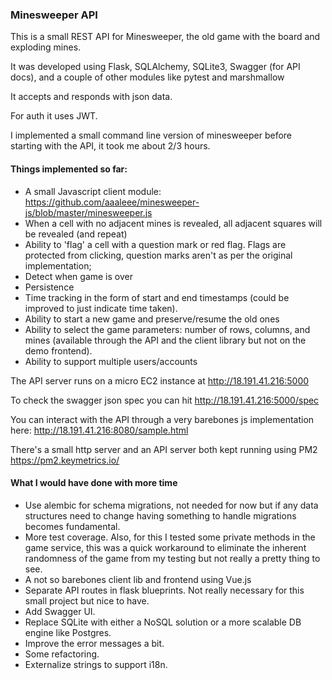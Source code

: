 ### Minesweeper API

This is a small REST API for Minesweeper, the old game with the board and exploding mines. 

It was developed using Flask, SQLAlchemy, SQLite3, Swagger (for API docs), and a couple of other modules like pytest and marshmallow

It accepts and responds with json data. 

For auth it uses JWT.

I implemented a small command line version of minesweeper before starting with the API, it took me about 2/3 hours.


#### Things implemented so far:

- A small Javascript client module: https://github.com/aaaleee/minesweeper-js/blob/master/minesweeper.js
- When a cell with no adjacent mines is revealed, all adjacent squares will be revealed (and repeat)
- Ability to 'flag' a cell with a question mark or red flag. Flags are protected from clicking, question marks aren't as per the original implementation;
- Detect when game is over
- Persistence
- Time tracking in the form of start and end timestamps (could be improved to just indicate time taken).
- Ability to start a new game and preserve/resume the old ones
- Ability to select the game parameters: number of rows, columns, and mines (available through the API and the client library but not on the demo frontend).
- Ability to support multiple users/accounts

The API server runs on a micro EC2 instance at http://18.191.41.216:5000

To check the swagger json spec you can hit http://18.191.41.216:5000/spec

You can interact with the API through a very barebones js implementation here: http://18.191.41.216:8080/sample.html

There's a small http server and an API server both kept running using PM2 https://pm2.keymetrics.io/



#### What I would have done with more time

- Use alembic for schema migrations, not needed for now but if any data structures need to change having something to handle migrations becomes fundamental.
- More test coverage. Also, for this I tested some private methods in the game service, this was a quick workaround to eliminate the inherent randomness of the game from my testing but not really a pretty thing to see.
- A not so barebones client lib and frontend using Vue.js
- Separate API routes in flask blueprints. Not really necessary for this small project but nice to have.
- Add Swagger UI.
- Replace SQLite with either a NoSQL solution or a more scalable DB engine like Postgres.
- Improve the error messages a bit.
- Some refactoring.
- Externalize strings to support i18n.
